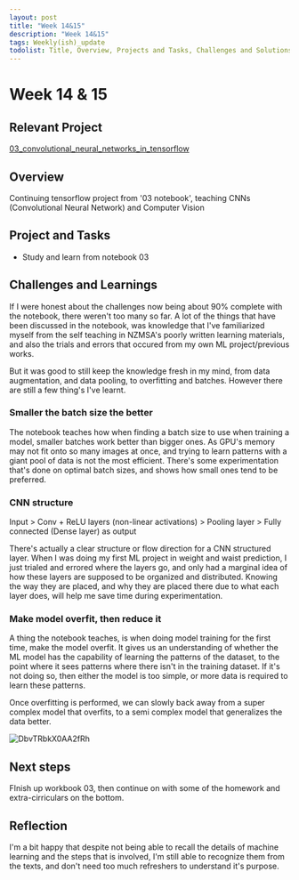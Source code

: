 ```yaml
---
layout: post
title: "Week 14&15"
description: "Week 14&15"
tags: Weekly(ish)_update
todolist: Title, Overview, Projects and Tasks, Challenges and Solutions, Learnings and Insights, Next Steps, Reflections
---
```


# Week 14 & 15

## Relevant Project
[03_convolutional_neural_networks_in_tensorflow](https://tenatic-x.github.io/projects/(study)%2003_convolutional_neural_networks_in_tensorflow.html)

## Overview
Continuing tensorflow project from '03 notebook', teaching CNNs (Convolutional Neural Network) and Computer Vision

## Project and Tasks
* Study and learn from notebook 03

## Challenges and Learnings
If I were honest about the challenges now being about 90% complete with the notebook, there weren't too many so far. A lot of the things that have been discussed in the notebook, was knowledge that I've familiarized myself from the self teaching in NZMSA's poorly written learning materials, and also the trials and errors that occured from my own ML project/previous works.

But it was good to still keep the knowledge fresh in my mind, from data augmentation, and data pooling, to overfitting and batches. However there are still a few thing's I've learnt.

### Smaller the batch size the better
The notebook teaches how when finding a batch size to use when training a model, smaller batches work better than bigger ones. As GPU's memory may not fit onto so many images at once, and trying to learn patterns with a giant pool of data is not the most efficient. There's some experimentation that's done on optimal batch sizes, and shows how small ones tend to be preferred.

### CNN structure
Input > Conv + ReLU layers (non-linear activations) > Pooling layer > Fully connected (Dense layer) as output

There's actually a clear structure or flow direction for a CNN structured layer. When I was doing my first ML project in weight and waist prediction, I just trialed and errored where the layers go, and only had a marginal idea of how these layers are supposed to be organized and distributed. Knowing the way they are placed, and why they are placed there due to what each layer does, will help me save time during experimentation.

### Make model overfit, then reduce it
A thing the notebook teaches, is when doing model training for the first time, make the model overfit. It gives us an understanding of whether the ML model has the capability of learning the patterns of the dataset, to the point where it sees patterns where there isn't in the training dataset. If it's not doing so, then either the model is too simple, or more data is required to learn these patterns.

Once overfitting is performed, we can slowly back away from a super complex model that overfits, to a semi complex model that generalizes the data better.

![DbvTRbkX0AA2fRh](https://github.com/user-attachments/assets/9ce01e9e-a2c3-4149-866f-62e86ee809ae)

## Next steps

FInish up workbook 03, then continue on with some of the homework and extra-cirriculars on the bottom.

## Reflection

I'm a bit happy that despite not being able to recall the details of machine learning and the steps that is involved, I'm still able to recognize them from the texts, and don't need too much refreshers to understand it's purpose.
